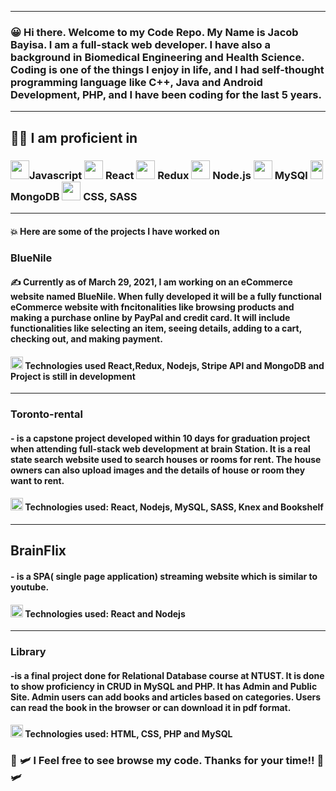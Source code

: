 
__________________
###  :grinning: Hi there. Welcome to my Code Repo. My Name is Jacob Bayisa. I am a full-stack web developer. I have also a background in Biomedical Engineering and Health Science. Coding is one of the things I enjoy in life, and I had self-thought programming language like  C++, Java and Android Development, PHP, and I have been coding for the last 5 years. 

___
##  :muscle::smirk: I am proficient in  


### <image src ="https://user-images.githubusercontent.com/28535677/120090182-772a7800-c0ce-11eb-9824-a946eec1cb8a.png" width="30px"/>Javascript <image src ="https://user-images.githubusercontent.com/28535677/120089504-ff0d8380-c0c8-11eb-9d40-f37425b770ca.png" width="30px"/>  React <image src ="https://user-images.githubusercontent.com/28535677/120089785-780dda80-c0cb-11eb-9559-2824d9db98b2.png"  width ="30px"/> Redux  <image src ="https://user-images.githubusercontent.com/28535677/120090090-dc319e00-c0cd-11eb-8123-98d0da6f1717.jpg"  width ="30px"/> Node.js <image src = "https://user-images.githubusercontent.com/28535677/120090269-236c5e80-c0cf-11eb-9c2f-8c1ccea82c5a.png" width ="30px" /> MySQl <image src = "https://user-images.githubusercontent.com/28535677/120089792-7f34e880-c0cb-11eb-9dfc-5ab853a6af3e.png" width = "20px" height="30px"  /> MongoDB <image src ="https://user-images.githubusercontent.com/28535677/120090002-2bc39a00-c0cd-11eb-98a3-52a8de68e334.png" width ="30px" />  CSS, SASS
-----------------------------------------------------------------------------------------------------------------------------------------------------------------------------------
#### :collision: Here are some of the projects I have worked on
### BlueNile
#### :writing_hand: Currently as of March 29, 2021, I am working on an eCommerce website named BlueNile. When fully developed it will be a fully functional eCommerce website with fncitonalities like browsing products and making a purchase online by  PayPal and credit card. It will include functionalities like selecting an item, seeing details, adding to a cart, checking out, and making payment.
#### <image src ="https://user-images.githubusercontent.com/28535677/120091286-a09bd180-c0d7-11eb-82aa-8a3b4ba55316.png" width="20px"/> Technologies used React,Redux, Nodejs, Stripe API and MongoDB and Project is still in development 
-----------------------------------------------------------------------------------------------------------------------------------------------------------------------------------

###  Toronto-rental
#### - is a capstone project developed within 10 days for graduation project when attending full-stack web development at brain Station. It is a real state search website used to search houses or rooms for rent. The house owners can also upload images and the details of house or room they want to rent.
####  <image src ="https://user-images.githubusercontent.com/28535677/120091286-a09bd180-c0d7-11eb-82aa-8a3b4ba55316.png" width="20px"/> Technologies used: React, Nodejs, MySQL, SASS, Knex and Bookshelf
-----------------------------------------------------------------------------------------------------------------------------------------------------------------------------------
## BrainFlix 
#### - is a SPA( single page application) streaming website which is similar to  youtube. 
#### <image src ="https://user-images.githubusercontent.com/28535677/120091286-a09bd180-c0d7-11eb-82aa-8a3b4ba55316.png" width="20px"/>  Technologies used: React and Nodejs
____
### Library
#### -is a final project done for Relational Database course at NTUST. It is done to show proficiency in CRUD in MySQL and PHP. It has Admin and Public Site. Admin users can add books and articles based on categories. Users can read the book in the browser or can download it in pdf format.
####  <image src ="https://user-images.githubusercontent.com/28535677/120091286-a09bd180-c0d7-11eb-82aa-8a3b4ba55316.png" width="20px"/> Technologies used: HTML, CSS, PHP and MySQL


### :leafy_green: :small_airplane: l Feel free to see browse my code. Thanks for your time!! :leafy_green: :small_airplane:

<!--
**Jacobbayisa/Jacobbayisa** is a ✨ _special_ ✨ repository because its `README.md` (this file) appears on your GitHub profile.
